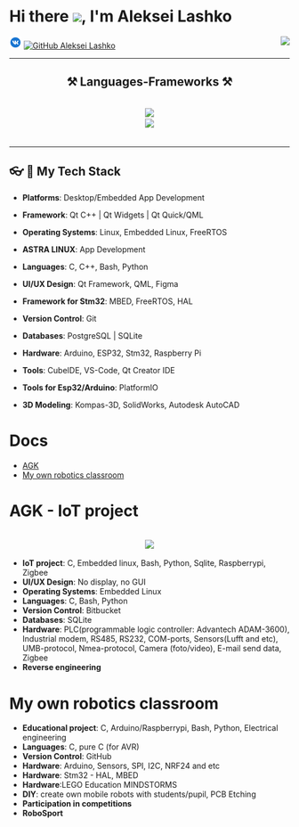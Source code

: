 # Hi there <img src="https://media.giphy.com/media/hvRJCLFzcasrR4ia7z/giphy.gif" width="25px">, I'm Aleksei Lashko

[![Vk: Aleksei Lashko](https://github.com/LASHKOAG/LASHKOAG/blob/main/source/icons8-vk-circled-22.png)](https://vk.com/la6ko)
[![GitHub Aleksei Lashko](https://img.shields.io/github/followers/LASHKOAG?label=follow&style=social)](https://github.com/LASHKOAG)
<img align="right" src="https://visitor-badge.laobi.icu/badge?page_id=LASHKOAG.LASHKOAG" />
<!--
<a href="https://github.com/LASHKOAG" target="blank"><img align="center" src="https://img.shields.io/github/followers/LASHKOAG?label=follow&style=social" height="16" /></a>

"https://www.google.com/
src="https://img.icons8.com/color/344/telegram-app--v1.png"
**LASHKOAG/LASHKOAG** is a ✨ _special_ ✨ repository because its `README.md` (this file) appears on your GitHub profile.

Here are some ideas to get you started:

- 🔭 I’m currently working on ...
- 🌱 I’m currently learning ...
- 👯 I’m looking to collaborate on ...
- 🤔 I’m looking for help with ...
- 💬 Ask me about ...
- 📫 How to reach me: ...
- 😄 Pronouns: ...
- ⚡ Fun fact: ...
-->

 <hr/>
 
<h2 align="center">⚒️ Languages-Frameworks ⚒️</h2>
<br/>
<div align="center">
    <img src="https://skillicons.dev/icons?i=qt,vscode,github,ubuntu,raspberrypi,matlab,arduino" />
    <br/>
    <img src="https://skillicons.dev/icons?i=qt,c,cpp,linux,bash,python,postgres,sqlite" /><br>
</div>

<br/>
<hr/>

## 👓︎ 🔧 My Tech Stack

- **Platforms**: Desktop/Embedded App Development
- **Framework**: Qt C++ | Qt Widgets | Qt Quick/QML

- **Operating Systems**: Linux, Embedded Linux, FreeRTOS
- **ASTRA LINUX**: App Development

- **Languages**: C, C++, Bash, Python
- **UI/UX Design**: Qt Framework, QML, Figma

- **Framework for Stm32**: MBED, FreeRTOS, HAL

- **Version Control**: Git
- **Databases**: PostgreSQL | SQLite

- **Hardware**: Arduino, ESP32, Stm32, Raspberry Pi
- **Tools**: CubeIDE, VS-Code, Qt Creator IDE
- **Tools for Esp32/Arduino**: PlatformIO

- **3D Modeling**: Kompas-3D, SolidWorks, Autodesk AutoCAD


# Docs

- [AGK](#agk)
- [My own robotics classroom](#my-own-robotics-classroom)

# AGK - IoT project
<br/>
<div align="center">
    <img src="https://skillicons.dev/icons?i=c,linux,bash,python,sqlite,raspberrypi" /><br>
</div>

- **IoT project**: C, Embedded linux, Bash, Python, Sqlite, Raspberrypi, Zigbee
- **UI/UX Design**: No display, no GUI
- **Operating Systems**: Embedded Linux
- **Languages**: C, Bash, Python
- **Version Control**: Bitbucket
- **Databases**: SQLite
- **Hardware**: PLC(programmable logic controller: Advantech ADAM-3600), Industrial modem, RS485, RS232, COM-ports, Sensors(Lufft and etc), UMB-protocol, Nmea-protocol, Camera (foto/video), E-mail send data,  Zigbee<br>
- **Reverse engineering**

# My own robotics classroom

- **Educational project**: C, Arduino/Raspberrypi, Bash, Python, Electrical engineering
- **Languages**: C, pure C (for AVR)
- **Version Control**: GitHub
- **Hardware**: Arduino, Sensors, SPI, I2C, NRF24 and etc
- **Hardware**: Stm32 - HAL, MBED
- **Hardware**:LEGO Education MINDSTORMS
- **DIY**: create own mobile robots with students/pupil, PCB Etching
- **Participation in competitions**
- **RoboSport**


